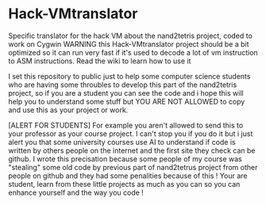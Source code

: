 # Hack-VMtranslator
Specific translator for the hack VM about the nand2tetris project, coded to work on Cygwin
WARNING this Hack-VMtranslator project should be a bit optimized so it can run very fast if it's used to decode a lot of vm instruction to ASM instructions. Read the wiki to learn how to use it

I set this repository to public just to help some computer science students who are having some throubles to develop this part of the nand2tetris project, so if you are a student you can see the code and i hope this will help you to understand some stuff but YOU ARE NOT ALLOWED to copy and use this as your project or work.

[ALERT FOR STUDENTS] For example you aren't allowed to send this to your professor as your course project. I can't stop you if you do it but i just alert you that some university courses use AI to understand if code is written by others people on the internet and the first site they check can be github. I wrote this precisation because some people of my course was "stealing" some old code by previous part of nand2tetrus project from other people on github and they had some penalities because of this !
Your are student, learn from these little projects as much as you can so you can enhance yourself and the way you code !
